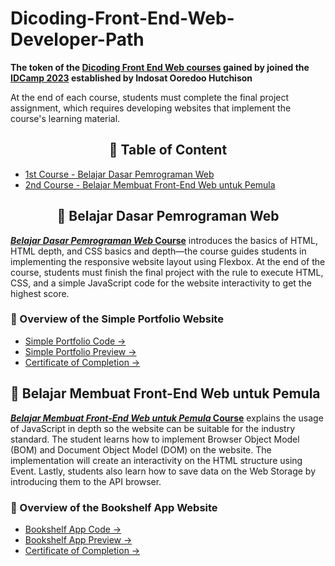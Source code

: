 # Dicoding-Front-End-Web-Developer-Path
**The token of the [Dicoding Front End Web courses](https://www.dicoding.com/learningpaths/22) gained by joined the [IDCamp 2023](https://idcamp.ioh.co.id/) established by Indosat Ooredoo Hutchison**

At the end of each course, students must complete the final project assignment, which requires developing websites that implement the course's learning material.
<h2 align="center">🎯 Table of Content</h2>

* [1st Course - Belajar Dasar Pemrograman Web](#belajar-dasar-pemrograman-web)
* [2nd Course - Belajar Membuat Front-End Web untuk Pemula](#belajar-membuat-front-end-web-untuk-pemula)


<h2 align="center">🎯 Belajar Dasar Pemrograman Web</h2>

[**_Belajar Dasar Pemrograman Web_ Course**](https://www.dicoding.com/academies/123) introduces the basics of HTML, HTML depth, and CSS basics and depth—the course guides students in implementing the responsive website layout using Flexbox. At the end of the course, students must finish the final project with the rule to execute HTML, CSS, and a simple JavaScript code for the website interactivity to get the highest score.

### 📌 Overview of the Simple Portfolio Website

- [Simple Portfolio Code →](https://github.com/fiennaalya/Simple-Website-Dicoding-Submission)
- [Simple Portfolio  Preview →](https://fiennaalya.github.io/Simple-Website-Dicoding-Submission/)
- [Certificate of Completion →](https://www.dicoding.com/certificates/98XWVQ9WJPM3)

## 🎯 Belajar Membuat Front-End Web untuk Pemula
[**_Belajar Membuat Front-End Web untuk Pemula_ Course**](https://www.dicoding.com/academies/315) explains the usage of JavaScript in depth so the website can be suitable for the industry standard. The student learns how to implement Browser Object Model (BOM) and Document Object Model (DOM) on the website. The implementation will create an interactivity on the HTML structure using Event. Lastly, students also learn how to save data on the Web Storage by introducing them to the API browser.

### 📌 Overview of the Bookshelf App Website
- [Bookshelf App Code →](https://github.com/fiennaalya/Bookshelf-App-Dicoding-Submission)
- [Bookshelf App Preview →](https://fiennaalya.github.io/Bookshelf-App-Dicoding-Submission/)
- [Certificate of Completion →](https://www.dicoding.com/certificates/4EXG4D8D1PRL)
